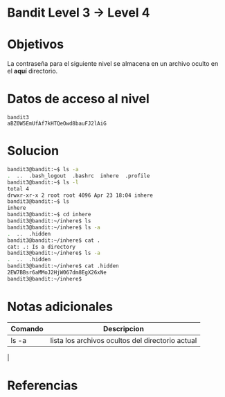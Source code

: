 # Bandit Level 3 → Level 4
# Objetivos
La contraseña para el siguiente nivel se almacena en un archivo oculto en el **aquí** directorio.
# Datos de acceso al nivel
```bach
bandit3
aBZ0W5EmUfAf7kHTQeOwd8bauFJ2lAiG
```
# Solucion
```bash
bandit3@bandit:~$ ls -a
.  ..  .bash_logout  .bashrc  inhere  .profile
bandit3@bandit:~$ ls -l
total 4
drwxr-xr-x 2 root root 4096 Apr 23 18:04 inhere
bandit3@bandit:~$ ls
inhere
bandit3@bandit:~$ cd inhere
bandit3@bandit:~/inhere$ ls
bandit3@bandit:~/inhere$ ls -a
.  ..  .hidden
bandit3@bandit:~/inhere$ cat .
cat: .: Is a directory
bandit3@bandit:~/inhere$ ls -a
.  ..  .hidden
bandit3@bandit:~/inhere$ cat .hidden
2EW7BBsr6aMMoJ2HjW067dm8EgX26xNe
bandit3@bandit:~/inhere$
```

# Notas adicionales
|Comando|Descripcion|
|---|---|
|ls -a|lista los archivos ocultos del directorio actual|
|
# Referencias
